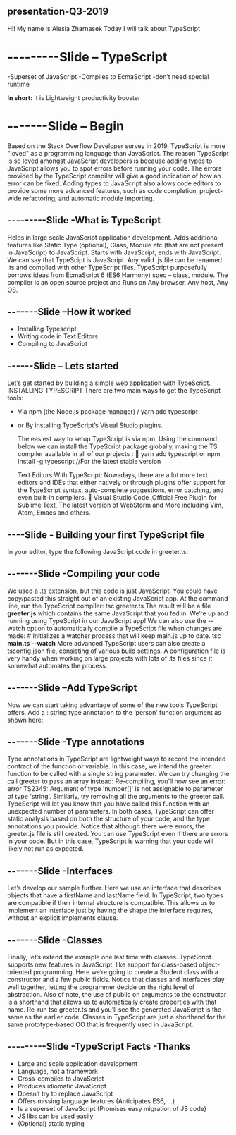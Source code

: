 ## presentation-Q3-2019

Hi! My name is Alesia Zharnasek
Today I will talk about TypeScript

# ---------Slide – TypeScript

-Superset of JavaScript
-Compiles to EcmaScript
-don’t need special runtime

**In short:** it is Lightweight productivity booster

# -------Slide – Begin

Based on the Stack Overflow Developer survey in 2019, TypeScript is more "loved" as a programming language than JavaScript. The reason TypeScript is so loved amongst JavaScript developers is because adding types to JavaScript allows you to spot errors before running your code. The errors provided by the TypeScript compiler will give a good indication of how an error can be fixed. Adding types to JavaScript also allows code editors to provide some more advanced features, such as code completion, project-wide refactoring, and automatic module importing.

## ---------Slide -What is TypeScript

Helps in large scale JavaScript application development.
Adds additional features like Static Type (optional), Class, Module etc (that are not present in JavaScript) to JavaScript.
Starts with JavaScript, ends with JavaScript. We can say that TypeScipt is JavaScript. Any valid .js file can be renamed .ts and compiled with other TypeScript files.
TypeScript purposefully borrows ideas from EcmaScript 6 (ES6 Harmony) spec – class, module.
The compiler is an open source project and Runs on Any browser, Any host, Any OS.

## -------Slide –How it worked

- Installing Typescript
- Writing code in Text Editors
- Compiling to JavaScript

## ------Slide – Lets started

Let’s get started by building a simple web application with TypeScript.
INSTALLING TYPESCRIPT
There are two main ways to get the TypeScript tools:

- Via npm (the Node.js package manager) / yarn add typescript
- or By installing TypeScript’s Visual Studio plugins.

  The easiest way to setup TypeScript is via npm. Using the command below we can install the TypeScript package globally, making the TS compiler available in all of our projects :
   yarn add typescript or npm install -g typescript //For the latest stable version

  Text Editors With TypeScript:
  Nowadays, there are a lot more text editors and IDEs that either natively or through plugins offer support for the TypeScript syntax, auto-complete suggestions, error catching, and even built-in compilers.  Visual Studio Code ,Official Free Plugin for Sublime Text, The latest version of WebStorm and More including Vim, Atom, Emacs and others.

## ----Slide - Building your first TypeScript file

In your editor, type the following JavaScript code in greeter.ts:

## -------Slide -Compiling your code

We used a .ts extension, but this code is just JavaScript. You could have copy/pasted this straight out of an existing JavaScript app.
At the command line, run the TypeScript compiler:
tsc greeter.ts
The result will be a file **greeter.js** which contains the same JavaScript that you fed in. We’re up and running using TypeScript in our JavaScript app!
We can also use the --watch option to automatically compile a TypeScript file when changes are made: # Initializes a watcher process that will keep main.js up to date. tsc **main.ts --watch**
More advanced TypeScript users can also create a tsconfig.json file, consisting of various build settings. A configuration file is very handy when working on large projects with lots of .ts files since it somewhat automates the process.

## -------Slide –Add TypeScript

Now we can start taking advantage of some of the new tools TypeScript offers. Add a : string type annotation to the ‘person’ function argument as shown here:

## -------Slide -Type annotations

Type annotations in TypeScript are lightweight ways to record the intended contract of the function or variable. In this case, we intend the greeter function to be called with a single string parameter. We can try changing the call greeter to pass an array instead:
Re-compiling, you’ll now see an error:
error TS2345: Argument of type 'number[]' is not assignable to parameter of type 'string'.
Similarly, try removing all the arguments to the greeter call. TypeScript will let you know that you have called this function with an unexpected number of parameters. In both cases, TypeScript can offer static analysis based on both the structure of your code, and the type annotations you provide.
Notice that although there were errors, the greeter.js file is still created. You can use TypeScript even if there are errors in your code. But in this case, TypeScript is warning that your code will likely not run as expected.

## -------Slide -Interfaces

Let’s develop our sample further. Here we use an interface that describes objects that have a firstName and lastName field. In TypeScript, two types are compatible if their internal structure is compatible. This allows us to implement an interface just by having the shape the interface requires, without an explicit implements clause.

## -------Slide -Classes

Finally, let’s extend the example one last time with classes. TypeScript supports new features in JavaScript, like support for class-based object-oriented programming.
Here we’re going to create a Student class with a constructor and a few public fields. Notice that classes and interfaces play well together, letting the programmer decide on the right level of abstraction.
Also of note, the use of public on arguments to the constructor is a shorthand that allows us to automatically create properties with that name.
Re-run tsc greeter.ts and you’ll see the generated JavaScript is the same as the earlier code. Classes in TypeScript are just a shorthand for the same prototype-based OO that is frequently used in JavaScript.

## ---------Slide -TypeScript Facts -Thanks

- Large and scale application development
- Language, not a framework
- Cross-compiles to JavaScript
- Produces idiomatic JavaScript
- Doesn‘t try to replace JavaScript
- Offers missing language features (Anticipates ES6, …)
- Is a superset of JavaScript (Promises easy migration of JS code)
- JS libs can be used easily
- (Optional) static typing
